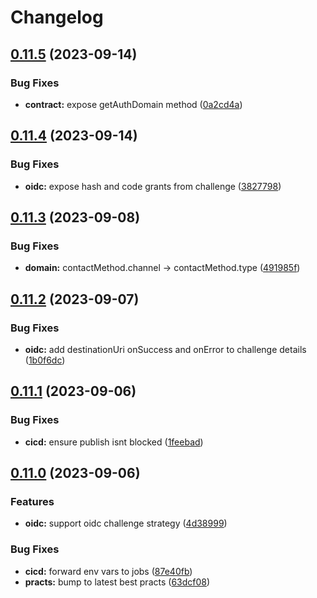 # Changelog

## [0.11.5](https://github.com/whodisio/whodis-client/compare/v0.11.4...v0.11.5) (2023-09-14)


### Bug Fixes

* **contract:** expose getAuthDomain method ([0a2cd4a](https://github.com/whodisio/whodis-client/commit/0a2cd4a5774a7e34cf22503bd96baf520f9fe521))

## [0.11.4](https://github.com/whodisio/whodis-client/compare/v0.11.3...v0.11.4) (2023-09-14)


### Bug Fixes

* **oidc:** expose hash and code grants from challenge ([3827798](https://github.com/whodisio/whodis-client/commit/3827798b6ba05a27b7ed90e46f1b5c5a750060fa))

## [0.11.3](https://github.com/whodisio/whodis-client/compare/v0.11.2...v0.11.3) (2023-09-08)


### Bug Fixes

* **domain:** contactMethod.channel -&gt; contactMethod.type ([491985f](https://github.com/whodisio/whodis-client/commit/491985fd5e3ec0c18f1225036f7a4f55584ac234))

## [0.11.2](https://github.com/whodisio/whodis-client/compare/v0.11.1...v0.11.2) (2023-09-07)


### Bug Fixes

* **oidc:** add destinationUri onSuccess and onError to challenge details ([1b0f6dc](https://github.com/whodisio/whodis-client/commit/1b0f6dcd4f139a9c97e948ee9b5f07c775430481))

## [0.11.1](https://github.com/whodisio/whodis-client/compare/v0.11.0...v0.11.1) (2023-09-06)


### Bug Fixes

* **cicd:** ensure publish isnt blocked ([1feebad](https://github.com/whodisio/whodis-client/commit/1feebad847768e95fd0d3d9122a619cd10e62413))

## [0.11.0](https://github.com/whodisio/whodis-client/compare/v0.10.2...v0.11.0) (2023-09-06)


### Features

* **oidc:** support oidc challenge strategy ([4d38999](https://github.com/whodisio/whodis-client/commit/4d38999c008e9d160ec466ef46b9a715e9f6f9cd))


### Bug Fixes

* **cicd:** forward env vars to jobs ([87e40fb](https://github.com/whodisio/whodis-client/commit/87e40fb2d50def6655b1179f57a26242197ef1aa))
* **practs:** bump to latest best practs ([63dcf08](https://github.com/whodisio/whodis-client/commit/63dcf080f0ba3cc944c6cd8f3e2dfcfeb0ab0143))
